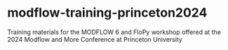 # modflow-training-princeton2024
Training materials for the MODFLOW 6 and FloPy workshop offered at the 2024 Modflow and More Conference at Princeton University
